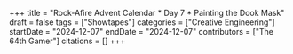 +++
title = "Rock-Afire Advent Calendar * Day 7 * Painting the Dook Mask"
draft = false
tags = ["Showtapes"]
categories = ["Creative Engineering"]
startDate = "2024-12-07"
endDate = "2024-12-07"
contributors = ["The 64th Gamer"]
citations = []
+++
